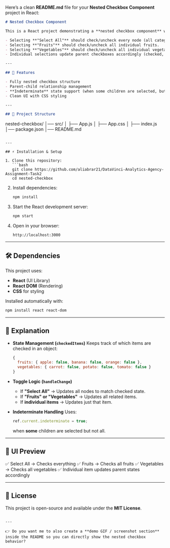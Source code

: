 Here’s a clean **README.md** file for your **Nested Checkbox Component** project in React:

```markdown
# Nested Checkbox Component

This is a React project demonstrating a **nested checkbox component** with the following intended behavior:

- Selecting **"Select All"** should check/uncheck every node (all categories and items).
- Selecting **"Fruits"** should check/uncheck all individual fruits.
- Selecting **"Vegetables"** should check/uncheck all individual vegetables.
- Individual selections update parent checkboxes accordingly (checked, unchecked, or indeterminate).

---

## 🚀 Features

- Fully nested checkbox structure
- Parent-child relationship management
- **Indeterminate** state support (when some children are selected, but not all)
- Clean UI with CSS styling

---

## 📂 Project Structure

```

nested-checkbox/
│── src/
│   ├── App.js
│   ├── App.css
│   ├── index.js
│── package.json
│── README.md

````

---

## ⚡ Installation & Setup

1. Clone this repository:
   ```bash
   git clone https://github.com/aliabrar21/DataVinci-Analytics-Agency-Assignment-Task2
   cd nested-checkbox
````

2. Install dependencies:

   ```bash
   npm install
   ```

3. Start the React development server:

   ```bash
   npm start
   ```

4. Open in your browser:

   ```
   http://localhost:3000
   ```

---

## 🛠️ Dependencies

This project uses:

* **React** (UI Library)
* **React DOM** (Rendering)
* **CSS** for styling

Installed automatically with:

```bash
npm install react react-dom
```

---

## 📖 Explanation

* **State Management (`checkedItems`)**
  Keeps track of which items are checked in an object:

  ```js
  {
    fruits: { apple: false, banana: false, orange: false },
    vegetables: { carrot: false, potato: false, tomato: false }
  }
  ```

* **Toggle Logic (`handleChange`)**

  * If **"Select All"** → Updates all nodes to match checked state.
  * If **"Fruits" or "Vegetables"** → Updates all related items.
  * If **individual items** → Updates just that item.

* **Indeterminate Handling**
  Uses:

  ```js
  ref.current.indeterminate = true;
  ```

  when **some** children are selected but not all.

---

## 🎨 UI Preview

✅ Select All → Checks everything
✅ Fruits → Checks all fruits
✅ Vegetables → Checks all vegetables
✅ Individual item updates parent states accordingly

---

## 📜 License

This project is open-source and available under the **MIT License**.

```

---

👉 Do you want me to also create a **demo GIF / screenshot section** inside the README so you can directly show the nested checkbox behavior?
```
